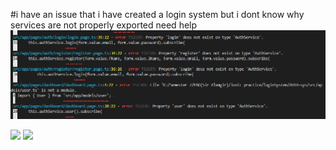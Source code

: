#i have an issue that i have created a login system but i dont know why services are not properly exported need help
<img src="error.PNG" width="752">


<img src="error1.PNG" width="752">



<img src="error2.PNG" width="752">
